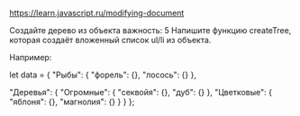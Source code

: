 
https://learn.javascript.ru/modifying-document

Создайте дерево из объекта
важность: 5
Напишите функцию createTree, которая создаёт вложенный список ul/li из объекта.

Например:

let data = {
"Рыбы": {
"форель": {},
"лосось": {}
},

"Деревья": {
"Огромные": {
"секвойя": {},
"дуб": {}
},
"Цветковые": {
"яблоня": {},
"магнолия": {}
}
}
};